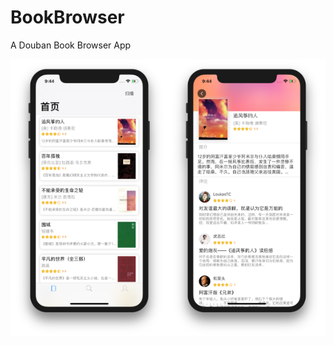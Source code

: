 # BookBrowser
A  Douban Book Browser App

<img src="https://raw.githubusercontent.com/zyphs21/BookBrowser/master/screenshot-1.png" width="50%" height="50%" alt="image"/><img src="https://raw.githubusercontent.com/zyphs21/BookBrowser/master/screenshot-2.png" width="50%" height="50%" alt="image"/>
